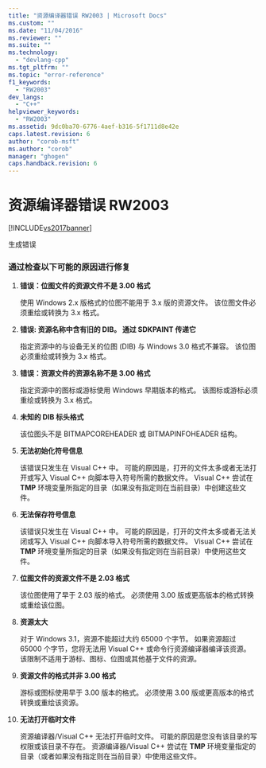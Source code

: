 ```yaml
---
title: "资源编译器错误 RW2003 | Microsoft Docs"
ms.custom: ""
ms.date: "11/04/2016"
ms.reviewer: ""
ms.suite: ""
ms.technology: 
  - "devlang-cpp"
ms.tgt_pltfrm: ""
ms.topic: "error-reference"
f1_keywords: 
  - "RW2003"
dev_langs: 
  - "C++"
helpviewer_keywords: 
  - "RW2003"
ms.assetid: 9dc0ba70-6776-4aef-b316-5f1711d8e42e
caps.latest.revision: 6
author: "corob-msft"
ms.author: "corob"
manager: "ghogen"
caps.handback.revision: 6
---
```

# 资源编译器错误 RW2003
[!INCLUDE[vs2017banner](../../assembler/inline/includes/vs2017banner.md)]

生成错误  
  
### 通过检查以下可能的原因进行修复  
  
1.  **错误：位图文件的资源文件不是 3.00 格式**  
  
     使用 Windows 2.x 版格式的位图不能用于 3.x 版的资源文件。  该位图文件必须重绘或转换为 3.x 格式。  
  
2.  **错误: 资源名称中含有旧的 DIB。  通过 SDKPAINT 传递它**  
  
     指定资源中的与设备无关的位图 \(DIB\) 与 Windows 3.0 格式不兼容。  该位图必须重绘或转换为 3.x 格式。  
  
3.  **错误：资源文件的资源名称不是 3.00 格式**  
  
     指定资源中的图标或游标使用 Windows 早期版本的格式。  该图标或游标必须重绘或转换为 3.x 格式。  
  
4.  **未知的 DIB 标头格式**  
  
     该位图头不是 BITMAPCOREHEADER 或 BITMAPINFOHEADER 结构。  
  
5.  **无法初始化符号信息**  
  
     该错误只发生在 Visual C\+\+ 中。  可能的原因是，打开的文件太多或者无法打开或写入 Visual C\+\+ 向脚本导入符号所需的数据文件。  Visual C\+\+ 尝试在 **TMP** 环境变量所指定的目录（如果没有指定则在当前目录）中创建这些文件。  
  
6.  **无法保存符号信息**  
  
     该错误只发生在 Visual C\+\+ 中。  可能的原因是，打开的文件太多或者无法关闭或写入 Visual C\+\+ 向脚本导入符号所需的数据文件。  Visual C\+\+ 尝试在 **TMP** 环境变量所指定的目录（如果没有指定则在当前目录）中使用这些文件。  
  
7.  **位图文件的资源文件不是 2.03 格式**  
  
     该位图使用了早于 2.03 版的格式。  必须使用 3.00 版或更高版本的格式转换或重绘该位图。  
  
8.  **资源太大**  
  
     对于 Windows 3.1，资源不能超过大约 65000 个字节。  如果资源超过 65000 个字节，您将无法用 Visual C\+\+ 或命令行资源编译器编译该资源。  该限制不适用于游标、图标、位图或其他基于文件的资源。  
  
9. **资源文件的格式并非 3.00 格式**  
  
     游标或图标使用早于 3.00 版本的格式。  必须使用 3.00 版或更高版本的格式转换或重绘该资源。  
  
10. **无法打开临时文件**  
  
     资源编译器\/Visual C\+\+ 无法打开临时文件。  可能的原因是您没有该目录的写权限或该目录不存在。  资源编译器\/Visual C\+\+ 尝试在 **TMP** 环境变量指定的目录（或者如果没有指定则在当前目录）中使用这些文件。